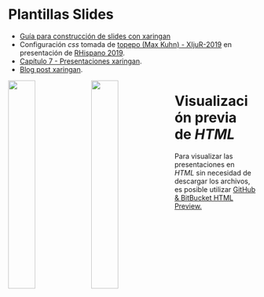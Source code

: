 # Plantillas Slides

- [Guía para construcción de slides con xaringan](https://arm.rbind.io/slides/xaringan.html#1)
- Configuración *css* tomada de [topepo (Max Kuhn) - XIjuR-2019](https://github.com/topepo/XIjuR-2019) en presentación de [RHispano 2019](http://r-es.org/XIjuR/).
- [Capítulo 7 - Presentaciones xaringan](https://bookdown.org/yihui/rmarkdown/xaringan.html).
- [Blog post xaringan](https://yihui.org/en/2017/10/xaringan-themes/).

<img src="https://user-images.githubusercontent.com/163582/45438104-ea200600-b67b-11e8-80fa-d9f2a99a03b0.png" width="33%" align="left" /><img src="https://bookdown.org/yihui/rmarkdown/images/hex-rmarkdown.png" width="33%" align="left" />     


# Visualización previa de *HTML*

Para visualizar las presentaciones en *HTML* sin necesidad de descargar los archivos, es posible utilizar [GitHub & BitBucket HTML Preview.](https://htmlpreview.github.io/)
